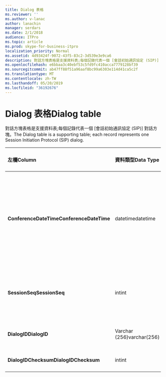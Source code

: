 ```yaml
---
title: Dialog 表格
ms.reviewer: ''
ms.author: v-lanac
author: lanachin
manager: serdars
ms.date: 2/1/2018
audience: ITPro
ms.topic: article
ms.prod: skype-for-business-itpro
localization_priority: Normal
ms.assetid: 4d93424f-9072-43f5-83c2-3d539e3e9ca6
description: 對話方塊表格是支援資料表;每個記錄代表一個 [會話初始通訊協定 (SIP)] 對話方塊。
ms.openlocfilehash: e6bbaa3c40ebf53c5fd9fc410acca7779128bf39
ms.sourcegitcommit: ab47ff88f51a96aaf8bc99a6303e114d41ca5c2f
ms.translationtype: MT
ms.contentlocale: zh-TW
ms.lasthandoff: 05/20/2019
ms.locfileid: "36192676"
---
```

# <a name="dialog-table"></a><span data-ttu-id="e77b4-103">Dialog 表格</span><span class="sxs-lookup"><span data-stu-id="e77b4-103">Dialog table</span></span>
 
<span data-ttu-id="e77b4-104">對話方塊表格是支援資料表;每個記錄代表一個 [會話初始通訊協定 (SIP)] 對話方塊。</span><span class="sxs-lookup"><span data-stu-id="e77b4-104">The Dialog table is a supporting table; each record represents one Session Initiation Protocol (SIP) dialog.</span></span>
  
|<span data-ttu-id="e77b4-105">**左欄**</span><span class="sxs-lookup"><span data-stu-id="e77b4-105">**Column**</span></span>|<span data-ttu-id="e77b4-106">**資料類型**</span><span class="sxs-lookup"><span data-stu-id="e77b4-106">**Data Type**</span></span>|<span data-ttu-id="e77b4-107">**索引鍵/索引**</span><span class="sxs-lookup"><span data-stu-id="e77b4-107">**Key/Index**</span></span>|<span data-ttu-id="e77b4-108">**詳細資料**</span><span class="sxs-lookup"><span data-stu-id="e77b4-108">**Details**</span></span>|
|:-----|:-----|:-----|:-----|
|<span data-ttu-id="e77b4-109">**ConferenceDateTime**</span><span class="sxs-lookup"><span data-stu-id="e77b4-109">**ConferenceDateTime**</span></span> <br/> |<span data-ttu-id="e77b4-110">datetime</span><span class="sxs-lookup"><span data-stu-id="e77b4-110">datetime</span></span>  <br/> |<span data-ttu-id="e77b4-111">首選</span><span class="sxs-lookup"><span data-stu-id="e77b4-111">Primary</span></span>  <br/> |<span data-ttu-id="e77b4-112">優質 (QoE) 代理程式從來電者或被叫方接收到第一個報告的時間。</span><span class="sxs-lookup"><span data-stu-id="e77b4-112">Time when the Quality of Excellence (QoE) agent receives the first report from either caller or callee.</span></span> <span data-ttu-id="e77b4-113">與 SessionSeq 搭配使用, 可唯一識別會話。</span><span class="sxs-lookup"><span data-stu-id="e77b4-113">Used in conjunction with SessionSeq to uniquely identify a session.</span></span>  <br/> |
|<span data-ttu-id="e77b4-114">**SessionSeq**</span><span class="sxs-lookup"><span data-stu-id="e77b4-114">**SessionSeq**</span></span> <br/> |<span data-ttu-id="e77b4-115">int</span><span class="sxs-lookup"><span data-stu-id="e77b4-115">int</span></span>  <br/> |<span data-ttu-id="e77b4-116">首選</span><span class="sxs-lookup"><span data-stu-id="e77b4-116">Primary</span></span>  <br/> |<span data-ttu-id="e77b4-117">[順序編號] 可在有相同 ConferenceDateTime 的情況下區分會話。</span><span class="sxs-lookup"><span data-stu-id="e77b4-117">Sequence number to differentiate sessions when they have the same ConferenceDateTime.</span></span>  <br/> |
|<span data-ttu-id="e77b4-118">**DialogID**</span><span class="sxs-lookup"><span data-stu-id="e77b4-118">**DialogID**</span></span> <br/> |<span data-ttu-id="e77b4-119">Varchar (256)</span><span class="sxs-lookup"><span data-stu-id="e77b4-119">varchar(256)</span></span>  <br/> ||<span data-ttu-id="e77b4-120">全域唯一的對話方塊識別碼。</span><span class="sxs-lookup"><span data-stu-id="e77b4-120">Dialog ID which is globally unique.</span></span>  <br/> |
|<span data-ttu-id="e77b4-121">**DialogIDChecksum**</span><span class="sxs-lookup"><span data-stu-id="e77b4-121">**DialogIDChecksum**</span></span> <br/> |<span data-ttu-id="e77b4-122">int</span><span class="sxs-lookup"><span data-stu-id="e77b4-122">int</span></span>  <br/> |<span data-ttu-id="e77b4-123">index</span><span class="sxs-lookup"><span data-stu-id="e77b4-123">index</span></span>  <br/> |<span data-ttu-id="e77b4-124">對話方塊識別碼的校驗和。</span><span class="sxs-lookup"><span data-stu-id="e77b4-124">Checksum of the Dialog ID.</span></span>  <br/> |
   

